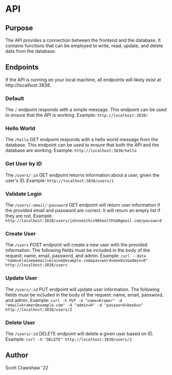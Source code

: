 # API

## Purpose
The API provides a connection between the frontend and the database. It contains functions that can be employed to write, read, update, and delete data from the database.

## Endpoints
If the API is running on your local machine, all endpoints will likely exist at http://localhost:3838.
### Default
The `/` endpoint responds with a simple message. This endpoint can be used to ensure that the API is working. Example: `http://localhost:3838/`

### Hello World
The `/hello` GET endpoint responds with a hello world message from the database. This endpoint can be used to ensure that both the API and the database are working. Example: `http://localhost:3838/hello`

### Get User by ID
The `/users/:id` GET endpoint returns information about a user, given the user's ID. Example: `http://localhost:3838/users/1`

### Validate Login
The `/users/:email/:password` GET endpoint will return user information if the provided email and password are correct. It will return an empty list if they are not. Example: `http://localhost:3838/users/johnsmithcs98health%40gmail.com/password`

### Create User
The `/users` POST endpoint will create a new user with the provided information. The following fields must be included in the body of the request: name, email, password, and admin. Example: `curl --data "name=Elaine&email=elaine@example.com&password=beebus&admin=0" http://localhost:3838/users`

### Update User
The `/users/:id` PUT endpoint will update user information. The following fields must be included in the body of the request: name, email, password, and admin. Example: `curl -X PUT -d "name=Kramer" -d "email=kramer@example.com" -d "admin=0" -d "password=beebus" http://localhost:3838/users/2`

### Delete User
The `/users/:id` DELETE endpoint will delete a given user based on ID. Example: `curl -X "DELETE" http://localhost:3838/users/2`

## Author
Scott Crawshaw '22